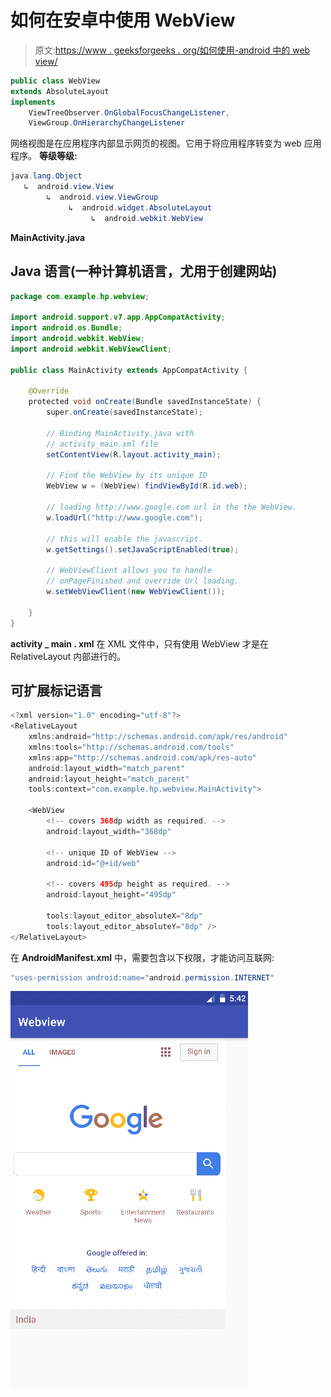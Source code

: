 # 如何在安卓中使用 WebView

> 原文:[https://www . geeksforgeeks . org/如何使用-android 中的 web view/](https://www.geeksforgeeks.org/how-to-use-webview-in-android/)

```java
public class WebView 
extends AbsoluteLayout 
implements 
    ViewTreeObserver.OnGlobalFocusChangeListener, 
    ViewGroup.OnHierarchyChangeListener
```

网络视图是在应用程序内部显示网页的视图。它用于将应用程序转变为 web 应用程序。
**等级等级:**

```java
java.lang.Object
   ↳  android.view.View
        ↳  android.view.ViewGroup
             ↳  android.widget.AbsoluteLayout
                  ↳  android.webkit.WebView
```

**MainActivity.java**

## Java 语言(一种计算机语言，尤用于创建网站)

```java
package com.example.hp.webview;

import android.support.v7.app.AppCompatActivity;
import android.os.Bundle;
import android.webkit.WebView;
import android.webkit.WebViewClient;

public class MainActivity extends AppCompatActivity {

    @Override
    protected void onCreate(Bundle savedInstanceState) {
        super.onCreate(savedInstanceState);

        // Binding MainActivity.java with
        // activity_main.xml file
        setContentView(R.layout.activity_main);

        // Find the WebView by its unique ID
        WebView w = (WebView) findViewById(R.id.web);

        // loading http://www.google.com url in the the WebView.
        w.loadUrl("http://www.google.com");

        // this will enable the javascript.
        w.getSettings().setJavaScriptEnabled(true);

        // WebViewClient allows you to handle
        // onPageFinished and override Url loading.
        w.setWebViewClient(new WebViewClient());

    }
}
```

**activity _ main . xml**
在 XML 文件中，只有使用 WebView 才是在 RelativeLayout 内部进行的。

## 可扩展标记语言

```java
<?xml version="1.0" encoding="utf-8"?>
<RelativeLayout
    xmlns:android="http://schemas.android.com/apk/res/android"
    xmlns:tools="http://schemas.android.com/tools"
    xmlns:app="http://schemas.android.com/apk/res-auto"
    android:layout_width="match_parent"
    android:layout_height="match_parent"
    tools:context="com.example.hp.webview.MainActivity">

    <WebView
        <!-- covers 368dp width as required. -->
        android:layout_width="368dp"

        <!-- unique ID of WebView -->
        android:id="@+id/web"

        <!-- covers 495dp height as required. -->
        android:layout_height="495dp"

        tools:layout_editor_absoluteX="8dp"
        tools:layout_editor_absoluteY="8dp" />
</RelativeLayout>
```

在 **AndroidManifest.xml** 中，需要包含以下权限，才能访问互联网:

```java
"uses-permission android:name="android.permission.INTERNET"
```

![](img/652d3c753f9be8e9395a6646bd00a1a3.png)